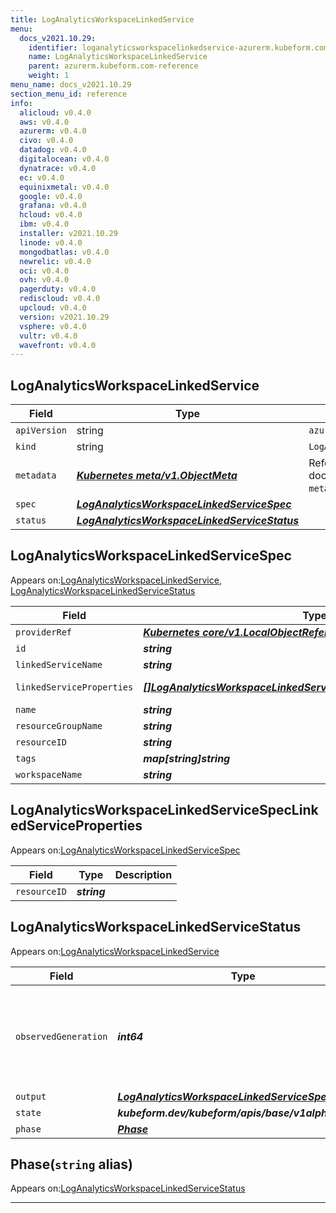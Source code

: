 ```yaml
---
title: LogAnalyticsWorkspaceLinkedService
menu:
  docs_v2021.10.29:
    identifier: loganalyticsworkspacelinkedservice-azurerm.kubeform.com
    name: LogAnalyticsWorkspaceLinkedService
    parent: azurerm.kubeform.com-reference
    weight: 1
menu_name: docs_v2021.10.29
section_menu_id: reference
info:
  alicloud: v0.4.0
  aws: v0.4.0
  azurerm: v0.4.0
  civo: v0.4.0
  datadog: v0.4.0
  digitalocean: v0.4.0
  dynatrace: v0.4.0
  ec: v0.4.0
  equinixmetal: v0.4.0
  google: v0.4.0
  grafana: v0.4.0
  hcloud: v0.4.0
  ibm: v0.4.0
  installer: v2021.10.29
  linode: v0.4.0
  mongodbatlas: v0.4.0
  newrelic: v0.4.0
  oci: v0.4.0
  ovh: v0.4.0
  pagerduty: v0.4.0
  rediscloud: v0.4.0
  upcloud: v0.4.0
  version: v2021.10.29
  vsphere: v0.4.0
  vultr: v0.4.0
  wavefront: v0.4.0
---
```


## LogAnalyticsWorkspaceLinkedService
| Field | Type | Description |
| ------ | ----- | ----------- |
| `apiVersion` | string | `azurerm.kubeform.com/v1alpha1` |
|    `kind` | string | `LogAnalyticsWorkspaceLinkedService` |
| `metadata` | ***[Kubernetes meta/v1.ObjectMeta](https://v1-18.docs.kubernetes.io/docs/reference/generated/kubernetes-api/v1.18/#objectmeta-v1-meta)***|Refer to the Kubernetes API documentation for the fields of the `metadata` field.|
| `spec` | ***[LogAnalyticsWorkspaceLinkedServiceSpec](#loganalyticsworkspacelinkedservicespec)***||
| `status` | ***[LogAnalyticsWorkspaceLinkedServiceStatus](#loganalyticsworkspacelinkedservicestatus)***||
## LogAnalyticsWorkspaceLinkedServiceSpec

Appears on:[LogAnalyticsWorkspaceLinkedService](#loganalyticsworkspacelinkedservice), [LogAnalyticsWorkspaceLinkedServiceStatus](#loganalyticsworkspacelinkedservicestatus)

| Field | Type | Description |
| ------ | ----- | ----------- |
| `providerRef` | ***[Kubernetes core/v1.LocalObjectReference](https://v1-18.docs.kubernetes.io/docs/reference/generated/kubernetes-api/v1.18/#localobjectreference-v1-core)***||
| `id` | ***string***||
| `linkedServiceName` | ***string***| ***(Optional)*** |
| `linkedServiceProperties` | ***[[]LogAnalyticsWorkspaceLinkedServiceSpecLinkedServiceProperties](#loganalyticsworkspacelinkedservicespeclinkedserviceproperties)***| ***(Optional)*** Deprecated|
| `name` | ***string***| ***(Optional)*** |
| `resourceGroupName` | ***string***||
| `resourceID` | ***string***| ***(Optional)*** |
| `tags` | ***map[string]string***| ***(Optional)*** |
| `workspaceName` | ***string***||
## LogAnalyticsWorkspaceLinkedServiceSpecLinkedServiceProperties

Appears on:[LogAnalyticsWorkspaceLinkedServiceSpec](#loganalyticsworkspacelinkedservicespec)

| Field | Type | Description |
| ------ | ----- | ----------- |
| `resourceID` | ***string***||
## LogAnalyticsWorkspaceLinkedServiceStatus

Appears on:[LogAnalyticsWorkspaceLinkedService](#loganalyticsworkspacelinkedservice)

| Field | Type | Description |
| ------ | ----- | ----------- |
| `observedGeneration` | ***int64***| ***(Optional)*** Resource generation, which is updated on mutation by the API Server.|
| `output` | ***[LogAnalyticsWorkspaceLinkedServiceSpec](#loganalyticsworkspacelinkedservicespec)***| ***(Optional)*** |
| `state` | ***kubeform.dev/kubeform/apis/base/v1alpha1.State***| ***(Optional)*** |
| `phase` | ***[Phase](#phase)***| ***(Optional)*** |
## Phase(`string` alias)

Appears on:[LogAnalyticsWorkspaceLinkedServiceStatus](#loganalyticsworkspacelinkedservicestatus)

---
